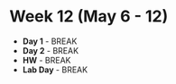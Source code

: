 # Week 12 (May 6 - 12)
* **Day 1** - BREAK
* **Day 2** - BREAK
* **HW** - BREAK
* **Lab Day** - BREAK